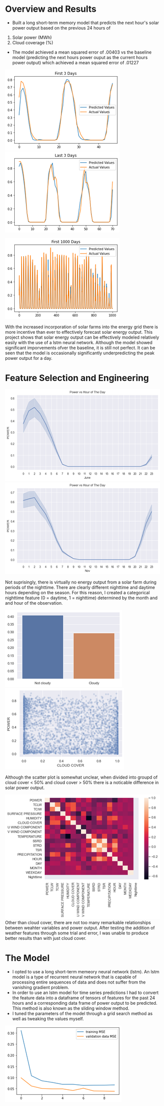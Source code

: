 # Overview and Results

* Built a long short-term memory model that predicts the next hour's solar power output based on the previous 24 hours of 
1. Solar power (MWh)
3. Cloud coverage (%)

* The model achieved a mean squared error of .00403 vs the baseline model (predicting the next hours power ouput as the current hours power output) which achieved a mean squared error of .01227

![](https://github.com/kalewelsh/Solar-Energy-Forecasting/blob/main/first_3_days.png)
![](https://github.com/kalewelsh/Solar-Energy-Forecasting/blob/main/last_3_days.png)

![](https://github.com/kalewelsh/Solar-Energy-Forecasting/blob/main/first%20100%20solar.png)

With the increased incorporation of solar farms into the energy grid there is more incentive than ever to effectively forecast solar energy output. This project shows that solar energy output can be effectively modeled relatively easily with the use of a lstm neural network. Although the model showed significant imporvements ofver the baseline, it is still not perfect. It can be seen that the model is occasionally significantly underpredicting the peak power output for a day.

# Feature Selection and Engineering


<img src="https://github.com/kalewelsh/Solar-Energy-Forecasting/blob/main/June.png" width="600" height="300"> <img src="https://github.com/kalewelsh/Solar-Energy-Forecasting/blob/main/Nov.png" width="600" height="300">


Not suprisingly, there is virtually no energy output from a solar farm during periods of the nighttime. There are clearly different nighttime and daytime hours depending on the season. For this reason, I created a categorical nighttime feature (0 = daytime, 1 = nighttime) determined by the month and and hour of the observation. 

![](https://github.com/kalewelsh/Solar-Energy-Forecasting/blob/main/Cloudy%20vs%20not%20cloudy.png)
![](https://github.com/kalewelsh/Solar-Energy-Forecasting/blob/main/cloud%20cover%20scatter.png)

Although the scatter plot is somewhat unclear, when divided into groupd of cloud cover < 50% and cloud cover > 50% there is a noticable difference in solar power output. 

![](https://github.com/kalewelsh/Solar-Energy-Forecasting/blob/main/Solar%20heatmap.png) Other than cloud cover, there are not too many remarkable relationships between weahter variables and power output. After testing the addition of weather features through some trial and error, I was unable to produce better results than with just cloud cover. 

# The Model
* I opted to use a long short-term memeory neural network (lstm). An lstm model is a type of recurrent neural network that is capable of processing entire sequences of data and does not suffer from the vanishing gradient problem.
* In order to use an lstm model for time series predictions I had to convert the feature data into a dataframe of tensors of features for the past 24 hours and a corresponding data frame of power output to be predicted. This method is also known as the sliding window method.
* I tuned the parameters of the model through a grid search method as well as tweaking the values myself. 

![](https://github.com/kalewelsh/Solar-Energy-Forecasting/blob/main/image.png)




